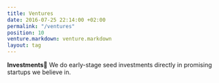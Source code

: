 ```yaml
---
title: Ventures
date: 2016-07-25 22:14:00 +02:00
permalink: "/ventures"
position: 10
venture.markdown: venture.markdown
layout: tag
---
```


**Investments**
We do early-stage seed investments directly in promising startups we believe in.